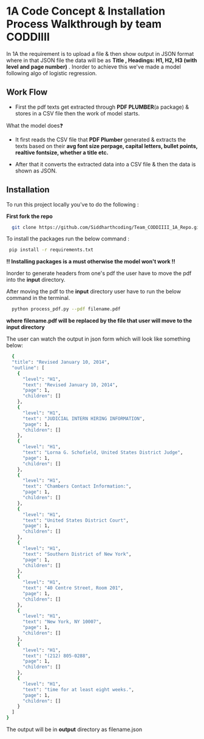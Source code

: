 # 1A Code Concept & Installation Process Walkthrough by team CODDIIII

In 1A the requirement is to upload a file & then show output in JSON format where in that JSON file the data will be as **Title , Headings: H1, H2, H3 (with level and page number)** . Inorder to achieve this we've made a model following algo of logistic regression.

## Work Flow

- First the pdf texts get extracted through **PDF PLUMBER**(a package) & stores in a CSV file then the work of model starts.

What the model does❓

- It first reads the CSV file that **PDF Plumber** generated & extracts the texts based on their **avg font size perpage, capital letters, bullet points, realtive fontsize, whether a title etc.**

- After that it converts the extracted data into a CSV file & then the data is shown as JSON.


## Installation

To run this project locally you've to do the following :

**First fork the repo**

```bash
  git clone https://github.com/Siddharthcoding/Team_CODDIIII_1A_Repo.git
```

To install the packages run the below command :

```bash
 pip install -r requirements.txt
```

**!! Installing packages is a must otherwise the model won't work !!**   

Inorder to generate headers from one's pdf the user have to move the pdf into the **input** directory. 

After moving the pdf to the **input** directory user have to run the below command in the terminal.

```bash
  python process_pdf.py --pdf filename.pdf 
```

**where filename.pdf will be replaced by the file that user will move to the input directory**

The user can watch the output in json form which will look like something below:

```bash
  {
  "title": "Revised January 10, 2014",
  "outline": [
    {
      "level": "H1",
      "text": "Revised January 10, 2014",
      "page": 1,
      "children": []
    },
    {
      "level": "H1",
      "text": "JUDICIAL INTERN HIRING INFORMATION",
      "page": 1,
      "children": []
    },
    {
      "level": "H1",
      "text": "Lorna G. Schofield, United States District Judge",
      "page": 1,
      "children": []
    },
    {
      "level": "H1",
      "text": "Chambers Contact Information:",
      "page": 1,
      "children": []
    },
    {
      "level": "H1",
      "text": "United States District Court",
      "page": 1,
      "children": []
    },
    {
      "level": "H1",
      "text": "Southern District of New York",
      "page": 1,
      "children": []
    },
    {
      "level": "H1",
      "text": "40 Centre Street, Room 201",
      "page": 1,
      "children": []
    },
    {
      "level": "H1",
      "text": "New York, NY 10007",
      "page": 1,
      "children": []
    },
    {
      "level": "H1",
      "text": "(212) 805-0288",
      "page": 1,
      "children": []
    },
    {
      "level": "H1",
      "text": "time for at least eight weeks.",
      "page": 1,
      "children": []
    }
  ]
}
```

The output will be in **output** directory as filename.json
